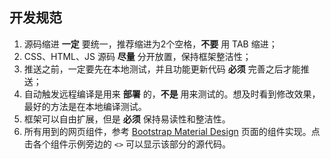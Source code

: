 ## 开发规范

1. 源码缩进 **一定** 要统一，推荐缩进为2个空格，**不要** 用 TAB 缩进；
2. CSS、HTML、JS 源码 **尽量** 分开放置，保持框架整洁性；
3. 推送之前，一定要先在本地测试，并且功能更新代码 **必须** 完善之后才能推送；
4. 自动触发远程编译是用来 **部署** 的，**不是** 用来测试的。想及时看到修改效果，最好的方法是在本地编译测试。
5. 框架可以自由扩展，但是 **必须** 保持易读性和整洁性。
6. 所有用到的网页组件，参考 [Bootstrap Material Design](http://fezvrasta.github.io/bootstrap-material-design/bootstrap-elements.html) 页面的组件实现。点击各个组件示例旁边的 `<>` 可以显示该部分的源代码。
